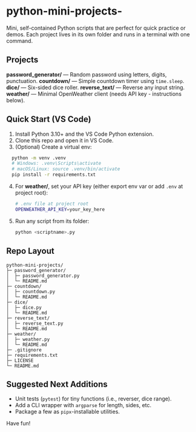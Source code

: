 # python-mini-projects-

Mini, self-contained Python scripts that are perfect for quick practice or demos. Each project lives in its own folder and runs in a terminal with one command.

## Projects
 **password_generator/** — Random password using letters, digits, punctuation.
 **countdown/** — Simple countdown timer using `time.sleep`.
 **dice/** — Six-sided dice roller.
 **reverse_text/** — Reverse any input string.
 **weather/** — Minimal OpenWeather client (needs API key - instructions below).

## Quick Start (VS Code)
1. Install Python 3.10+ and the VS Code Python extension.
2. Clone this repo and open it in VS Code.
3. (Optional) Create a virtual env:
 ```bash
   python -m venv .venv
   # Windows: .venv\Scripts\activate
   # macOS/Linux: source .venv/bin/activate
   pip install -r requirements.txt
   ```
4. For **weather/**, set your API key (either export env var or add `.env` at project root):
   ```bash
   # .env file at project root
   OPENWEATHER_API_KEY=your_key_here
   ```
5. Run any script from its folder:
   ```bash
   python <scriptname>.py
   ```

## Repo Layout
```
python-mini-projects/
├─ password_generator/
│  ├─ password_generator.py
│  └─ README.md
├─ countdown/
│  ├─ countdown.py
│  └─ README.md
├─ dice/
│  ├─ dice.py
│  └─ README.md
├─ reverse_text/
│  ├─ reverse_text.py
│  └─ README.md
├─ weather/
│  ├─ weather.py
│  └─ README.md
├─ .gitignore
├─ requirements.txt
├─ LICENSE
└─ README.md
```

## Suggested Next Additions
- Unit tests (`pytest`) for tiny functions (i.e., reverser, dice range).
- Add a CLI wrapper with `argparse` for length, sides, etc.
- Package a few as `pipx`-installable utilities.

Have fun!
